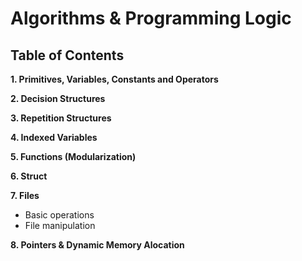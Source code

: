# Algorithms & Programming Logic

## Table of Contents

**1. Primitives, Variables, Constants and Operators**

**2. Decision Structures**

**3. Repetition Structures**

**4. Indexed Variables**

**5. Functions (Modularization)**

**6. Struct**

**7. Files**
- Basic operations
- File manipulation 

**8. Pointers & Dynamic Memory Alocation**



